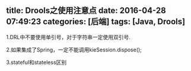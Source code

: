 title: Drools之使用注意点
date: 2016-04-28 07:49:23
categories: [后端]
tags: [Java, Drools]
---

1.DRL中不要使用单引号，对于字符串一定使用双引号.

2.如果集成了Spring，一定不能调用kieSession.dispose();

3.stateful和stateless区别